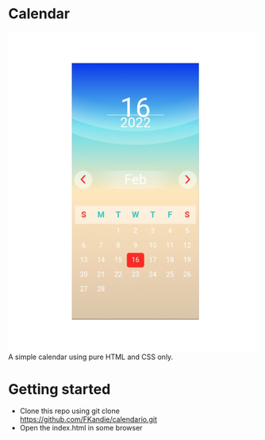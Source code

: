 # Calendar
![Main image](screenshot.jpg)
A simple calendar using pure HTML and CSS only. 

# Getting started
- Clone this repo using git clone https://github.com/FKandie/calendario.git
- Open the index.html in some browser

